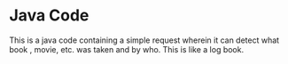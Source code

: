 # Java Code
<p>This is a java code containing a simple request wherein it can detect what book , movie, etc. was taken and  by who. This is like a log book.</p>
